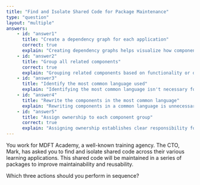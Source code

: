 ```yaml
---
title: "Find and Isolate Shared Code for Package Maintenance"
type: "question"
layout: "multiple"
answers:
    - id: "answer1"
      title: "Create a dependency graph for each application"
      correct: true
      explain: "Creating dependency graphs helps visualize how components interconnect across applications, making it easier to identify shared code that can be extracted into reusable packages."
    - id: "answer2"
      title: "Group all related components"
      correct: true
      explain: "Grouping related components based on functionality or domain allows for logical organization of shared code, which simplifies package creation and maintenance."
    - id: "answer3"
      title: "Identify the most common language used"
      explain: "Identifying the most common language isn't necessary for finding and isolating shared code. The focus should be on understanding dependencies and functionality, not standardizing on a single language."
    - id: "answer4"
      title: "Rewrite the components in the most common language"
      explain: "Rewriting components in a common language is unnecessary and could introduce bugs. The goal is to isolate shared code into packages, not to rewrite existing functionality."
    - id: "answer5"
      title: "Assign ownership to each component group"
      correct: true
      explain: "Assigning ownership establishes clear responsibility for maintaining each package, ensuring that shared code remains high-quality and continues to meet the needs of all dependent applications."
---
```


You work for MDFT Academy, a well-known training agency. The CTO, Mark, has asked you to find and isolate shared code across their various learning applications. This shared code will be maintained in a series of packages to improve maintainability and reusability.

Which three actions should you perform in sequence?

